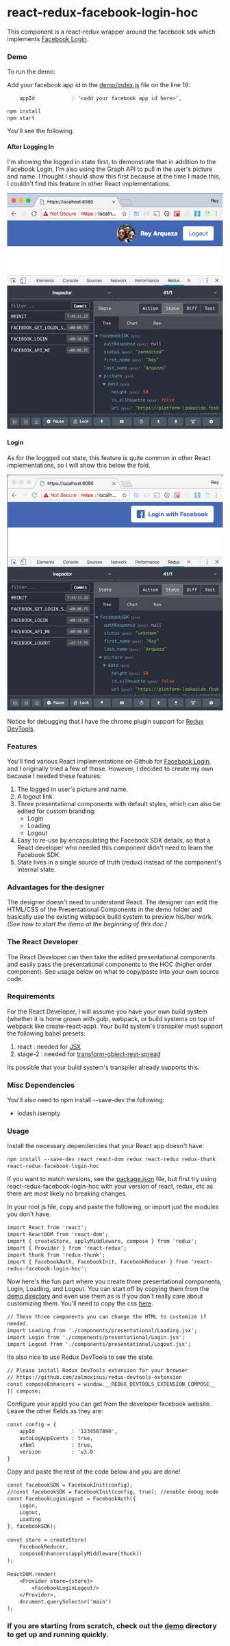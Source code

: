 # react-redux-facebook-login-hoc

This component is a react-redux wrapper around the facebook sdk which implements [Facebook Login](https://developers.facebook.com/docs/facebook-login/).

### Demo
To run the demo:

Add your facebook app id in the [demo/index.js](demo/index.js) file on the line 18:

```
    appId            : '<add your facebook app id here>',
```

```
npm install
npm start
```

You'll see the following.

#### After Logging In
I'm showing the logged in state first, to demonstrate that in addition to the Facebook Login, I'm also using the Graph API to pull in the user's picture and name. I thought I should show this first because at the time I made this, I couldn't find this feature in other React implementations.

![Logout screenshot](demo/screenshots/screen-logout.png)

#### Login
As for the loggged out state, this feature is quite common in other React implementations, so I will show this below the fold.

![Login screenshot](demo/screenshots/screen-login.png)


Notice for debugging that I have the chrome plugin support for [Redux DevTools](https://www.npmjs.com/package/redux-devtools).

### Features
You'll find various React implementations on Github for [Facebook Login](https://developers.facebook.com/docs/facebook-login/), and I originally tried a few of those. However, I decided to create my own because I needed these features:

1. The logged in user's picture and name.
1. A logout link.
1. Three presentational components with default styles, which can also be edited for custom branding:
    * Login
    * Loading
    * Logout
1. Easy to re-use by encapsulating the Facebook SDK details, so that a React developer who needed this component didn't need to learn the Facebook SDK.
1. State lives in a single source of truth (redux) instead of the component's internal state.


### Advantages for the designer
The designer doesn't need to understand React. The designer can edit the HTML/CSS of the Presentational Components in the demo folder and basically use the existing webpack build system to preview his/her work. *(See how to start the demo at the beginning of this doc.)*

### The React Developer
The React Developer can then take the edited presentational components and easily pass the presentational components to the HOC (higher order component). See usage below on what to copy/paste into your own source code.

### Requirements
For the React Developer, I will assume you have your own build system (whether it is home grown with gulp, webpack, or build systems on top of webpack like create-react-app). Your build system's transpiler must support the following babel presets:

1. react : needed for [JSX](https://babeljs.io/docs/en/babel-preset-react)
1. stage-2 : needed for [transform-object-rest-spread](https://babeljs.io/docs/en/babel-preset-stage-2)

Its possible that your build system's transpiler already supports this. 

### Misc Dependencies
You'll also need to npm install --save-dev the following:

* lodash.isempty

### Usage

Install the necessary dependencies that your React app doesn't have:

```
npm install --save-dev react react-dom redux react-redux redux-thunk react-redux-facebook-login-hoc

```

If you want to match versions, see the [package.json](package.json) file, but first try using react-redux-facebook-login-hoc with your version of react, redux, etc as there are most likely no breaking changes.

In your root js file, copy and paste the following, or import just the modules you don't have.

```
import React from 'react';
import ReactDOM from 'react-dom';
import { createStore, applyMiddleware, compose } from 'redux';
import { Provider } from 'react-redux';
import thunk from 'redux-thunk';
import { FacebookAuth, FacebookInit, FacebookReducer } from 'react-redux-facebook-login-hoc';
```

Now here's the fun part where you create three presentational components, Login, Loading, and Logout. You can start off by copying them from the [demo directory](demo/components/presentational) and even use them as is if you don't really care about customizing them. You'll need to copy the css [here](public/css/index.css).

```
// These three components you can change the HTML to customize if needed.
import Loading from './components/presentational/Loading.jsx';
import Login from './components/presentational/Login.jsx';
import Logout from './components/presentational/Logout.jsx';
```

Its also nice to use Redux DevTools to see the state.

```
// Please install Redux DevTools extension for your browser
// https://github.com/zalmoxisus/redux-devtools-extension
const composeEnhancers = window.__REDUX_DEVTOOLS_EXTENSION_COMPOSE__ || compose;
```

Configure your appId you can get from the developer facebook website. Leave the other fields as they are:

```
const config = {
    appId            : '1234567890',
    autoLogAppEvents : true,
    xfbml            : true,
    version          : 'v3.0'    
}
```

Copy and paste the rest of the code below and you are done!

```
const facebookSDK = FacebookInit(config);
//const facebookSDK = FacebookInit(config, true); //enable debug mode
const FacebookLoginLogout = FacebookAuth({
    Login, 
    Logout, 
    Loading
}, facebookSDK);

const store = createStore(
    FacebookReducer, 
    composeEnhancers(applyMiddleware(thunk))
);

ReactDOM.render(
    <Provider store={store}>
        <FacebookLoginLogout/>
    </Provider>,
    document.querySelector('main')
);
```

### If you are starting from scratch, check out the [demo](demo) directory to get up and running quickly.
